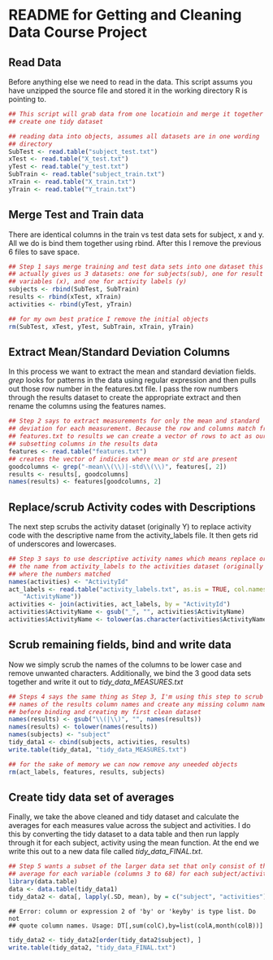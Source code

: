 README for Getting and Cleaning Data Course Project
===================================================
## Read Data
Before anything else we need to read in the data. This script assums you have unzipped the source file and stored it in the working directory R is pointing to.

```r
## This script will grab data from one locatioin and merge it together to
## create one tidy dataset

## reading data into objects, assumes all datasets are in one wording
## directory
SubTest <- read.table("subject_test.txt")
xTest <- read.table("X_test.txt")
yTest <- read.table("y_test.txt")
SubTrain <- read.table("subject_train.txt")
xTrain <- read.table("X_train.txt")
yTrain <- read.table("Y_train.txt")
```

## Merge Test and Train data
There are identical columns in the train vs test data sets for subject, x and y. All we do is bind them together using rbind. After this I remove the previous 6 files to save space.

```r
## Step 1 says merge training and test data sets into one dataset this
## actually gives us 3 datasets: one for subjects(sub), one for result
## variables (x), and one for activity labels (y)
subjects <- rbind(SubTest, SubTrain)
results <- rbind(xTest, xTrain)
activities <- rbind(yTest, yTrain)

## for my own best pratice I remove the initial objects
rm(SubTest, xTest, yTest, SubTrain, xTrain, yTrain)
```

## Extract Mean/Standard Deviation Columns
In this process we want to extract the mean and standard deviation fields. *grep* looks for patterns in the data using regular expression and then pulls out those row number in the features.txt file. I pass the row numbers through the results dataset to create the appropriate extract and then rename the columns using the features names.

```r
## Step 2 says to extract measurements for only the mean and standard
## deviation for each measurement. Because the row and columns match from
## features.txt to results we can create a vector of rows to act as our
## subsetting columns in the results data
features <- read.table("features.txt")
## creates the vector of indicies where mean or std are present
goodcolumns <- grep("-mean\\(\\)|-std\\(\\)", features[, 2])
results <- results[, goodcolumns]
names(results) <- features[goodcolumns, 2]
```

## Replace/scrub Activity codes with Descriptions
The next step scrubs the activity dataset (originally Y) to replace activity code with the descriptive name from the activity_labels file. It then gets rid of underscores and lowercases.

```r
## Step 3 says to use descriptive activity names which means replace or add
## the name from activity_labels to the activities dataset (originally Y)
## where the numbers matched
names(activities) <- "ActivityId"
act_labels <- read.table("activity_labels.txt", as.is = TRUE, col.names = c("ActivityId", 
    "ActivityName"))
activities <- join(activities, act_labels, by = "ActivityId")
activities$ActivityName <- gsub("_", "", activities$ActivityName)
activities$ActivityName <- tolower(as.character(activities$ActivityName))
```

## Scrub remaining fields, bind and write data
Now we simply scrub the names of the columns to be lower case and remove unwanted characters. Additionally, we bind the 3 good data sets together and write it out to *tidy_data_MEASURES.txt*

```r
## Steps 4 says the same thing as Step 3, I'm using this step to scrub the
## names of the results column names and create any missing column names
## before binding and creating my first clean dataset
names(results) <- gsub("\\(|\\)", "", names(results))
names(results) <- tolower(names(results))
names(subjects) <- "subject"
tidy_data1 <- cbind(subjects, activities, results)
write.table(tidy_data1, "tidy_data_MEASURES.txt")

## for the sake of memory we can now remove any uneeded objects
rm(act_labels, features, results, subjects)
```

## Create tidy data set of averages
Finally, we take the above cleaned and tidy dataset and calculate the averages for each measures value across the subject and activities. I do this by converting the tidy dataset to a data table and then run lapply through it for each subject, activity using the mean function. At the end we write this out to a new data file called *tidy_data_FINAL.txt*.

```r
## Step 5 wants a subset of the larger data set that only consist of the
## average for each variable (columns 3 to 68) for each subject/activity
library(data.table)
data <- data.table(tidy_data1)
tidy_data2 <- data[, lapply(.SD, mean), by = c("subject", "activities"), ]
```

```
## Error: column or expression 2 of 'by' or 'keyby' is type list. Do not
## quote column names. Usage: DT[,sum(colC),by=list(colA,month(colB))]
```

```r
tidy_data2 <- tidy_data2[order(tidy_data2$subject), ]
write.table(tidy_data2, "tidy_data_FINAL.txt")
```

